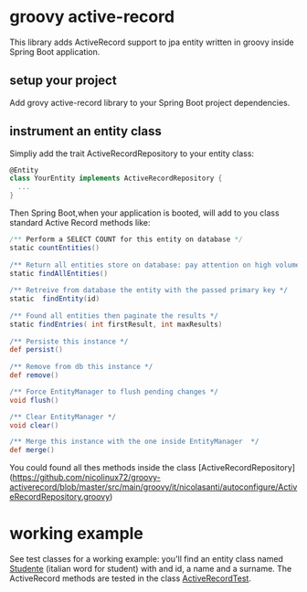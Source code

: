 # groovy active-record

This library adds ActiveRecord support to jpa entity written in groovy inside Spring Boot application.

## setup your project 

Add grovy active-record library to your Spring Boot project dependencies.

## instrument an entity class

Simpliy add the trait ActiveRecordRepository to your entity class:

```groovy
@Entity  
class YourEntity implements ActiveRecordRepository {
  ...
}
```

Then Spring Boot,when your application is booted, will add to you class standard Active Record methods like:

```groovy
/** Perform a SELECT COUNT for this entity on database */
static countEntities() 
	
/** Return all entities store on database: pay attention on high volume tables. */
static findAllEntities() 
	
/** Retreive from database the entity with the passed primary key */
static  findEntity(id) 
	
/** Found all entities then paginate the results */
static findEntries( int firstResult, int maxResults) 
		
/** Persiste this instance */
def persist() 
	
/** Remove from db this instance */
def remove()  

/** Force EntityManager to flush pending changes */
void flush()  

/** Clear EntityManager */
void clear()  

/** Merge this instance with the one inside EntityManager  */
def merge()   
```

You could found all thes methods inside the class 
[ActiveRecordRepository]
(https://github.com/nicolinux72/groovy-activerecord/blob/master/src/main/groovy/it/nicolasanti/autoconfigure/ActiveRecordRepository.groovy)

# working example

See test classes for a working example: you'll find an entity class named [Studente](https://github.com/nicolinux72/groovy-activerecord/blob/master/src/test/groovy/it/nicolasanti/autoconfigure/Studente.groovy) (italian word for student) with and id, a name and a surname. The ActiveRecord methods are tested in the class [ActiveRecordTest](https://github.com/nicolinux72/groovy-activerecord/blob/master/src/test/groovy/it/nicolasanti/autoconfigure/ActiveRecordTest.groovy).
